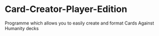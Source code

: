 # Card-Creator-Player-Edition
Programme which allows you to easily create and format Cards Against Humanity decks
